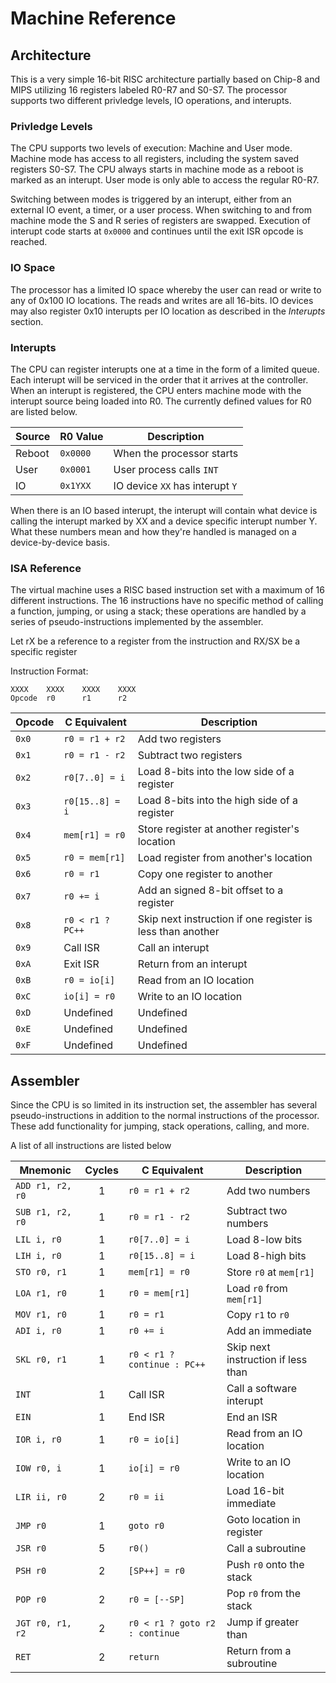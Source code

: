 # Machine Reference


## Architecture
This is a very simple 16-bit RISC architecture partially based on Chip-8 and MIPS utilizing 16 registers labeled R0-R7 and S0-S7. The processor supports two different privledge levels, IO operations, and interupts.

### Privledge Levels
The CPU supports two levels of execution: Machine and User mode. Machine mode has access to all registers, including the system saved registers S0-S7. The CPU always starts in machine mode as a reboot is marked as an interupt. User mode is only able to access the regular R0-R7. 

Switching between modes is triggered by an interupt, either from an external IO event, a timer, or a user process. When switching to and from machine mode the S and R series of registers are swapped. Execution of interupt code starts at `0x0000` and continues until the exit ISR opcode is reached.

### IO Space
The processor has a limited IO space whereby the user can read or write to any of 0x100 IO locations. The reads and writes are all 16-bits. IO devices may also register 0x10 interupts per IO location as described in the <i>Interupts</i> section.

### Interupts
The CPU can register interupts one at a time in the form of a limited queue. Each interupt will be serviced in the order that it arrives at the controller. When an interupt is registered, the CPU enters machine mode with the interupt source being loaded into R0. The currently defined values for R0 are listed below.

| Source | R0 Value | Description                     |
|--------|----------|---------------------------------|
| Reboot | `0x0000` | When the processor starts       |
| User   | `0x0001` | User process calls `INT`        |
| IO     | `0x1YXX` | IO device `XX` has interupt `Y` |

When there is an IO based interupt, the interupt will contain what device is calling the interupt marked by XX and a device specific interupt number Y. What these numbers mean and how they're handled is managed on a device-by-device basis.

### ISA Reference
The virtual machine uses a RISC based instruction set with a maximum of 16 different instructions. The 16 instructions have no specific method of calling a function, jumping, or using a stack; these operations are handled by a series of pseudo-instructions implemented by the assembler.

Let rX be a reference to a register from the instruction and RX/SX be a specific register

Instruction Format:
```
XXXX    XXXX    XXXX    XXXX
Opcode  r0      r1      r2
```

| Opcode |C Equivalent     | Description                                                |
|--------|-----------------|------------------------------------------------------------|
| `0x0`  |`r0 = r1 + r2`   | Add two registers                                          |
| `0x1`  |`r0 = r1 - r2`   | Subtract two registers                                     |
| `0x2`  |`r0[7..0] = i`   | Load 8-bits into the low side of a register                |
| `0x3`  |`r0[15..8] = i`  | Load 8-bits into the high side of a register               |
| `0x4`  |`mem[r1] = r0`   | Store register at another register's location              |
| `0x5`  |`r0 = mem[r1]`   | Load register from another's location                      |
| `0x6`  |`r0 = r1`        | Copy one register to another                               |
| `0x7`  |`r0 += i`        | Add an signed 8-bit offset to a register                   |
| `0x8`  |`r0 < r1 ? PC++` | Skip next instruction if one register is less than another |
| `0x9`  |Call ISR         | Call an interupt                                           |
| `0xA`  |Exit ISR         | Return from an interupt                                    |
| `0xB`  |`r0 = io[i]`     | Read from an IO location                                   |
| `0xC`  |`io[i] = r0`     | Write to an IO location                                    |
| `0xD`  |Undefined        | Undefined                                                  |
| `0xE`  |Undefined        | Undefined                                                  |
| `0xF`  |Undefined        | Undefined                                                  |

## Assembler
Since the CPU is so limited in its instruction set, the assembler has several pseudo-instructions in addition to the normal instructions of the processor. These add functionality for jumping, stack operations, calling, and more. 

A list of all instructions are listed below

| Mnemonic         | Cycles| C Equivalent                   | Description                        |
|------------------|:-----:|--------------------------------|------------------------------------|
| `ADD r1, r2, r0` |   1   | `r0 = r1 + r2`                 | Add two numbers                    |
| `SUB r1, r2, r0` |   1   | `r0 = r1 - r2`                 | Subtract two numbers               |
| `LIL i, r0`      |   1   | `r0[7..0] = i`                 | Load 8-low bits                    |
| `LIH i, r0`      |   1   | `r0[15..8] = i`                | Load 8-high bits                   |
| `STO r0, r1`     |   1   | `mem[r1] = r0`                 | Store `r0` at `mem[r1]`            |
| `LOA r1, r0`     |   1   | `r0 = mem[r1]`                 | Load `r0` from `mem[r1]`           |
| `MOV r1, r0`     |   1   | `r0 = r1`                      | Copy `r1` to `r0`                  |
| `ADI i, r0`      |   1   | `r0 += i`                      | Add an immediate                   |
| `SKL r0, r1`     |   1   | `r0 < r1 ? continue : PC++`    | Skip next instruction if less than |
| `INT`            |   1   | Call ISR                       | Call a software interupt           |
| `EIN`            |   1   | End ISR                        | End an ISR                         |
| `IOR i, r0`      |   1   | `r0 = io[i]`                   | Read from an IO location           |
| `IOW r0, i`      |   1   | `io[i] = r0`                   | Write to an IO location            |
| `LIR ii, r0`     |   2   | `r0 = ii`                      | Load 16-bit immediate              |
| `JMP r0`         |   1   | `goto r0`                      | Goto location in register          |
| `JSR r0`         |   5   | `r0()`                         | Call a subroutine                  |
| `PSH r0`         |   2   | `[SP++] = r0`                  | Push `r0` onto the stack           |
| `POP r0`         |   2   | `r0 = [--SP]`                  | Pop `r0` from the stack            |
| `JGT r0, r1, r2` |   2   | `r0 < r1 ? goto r2 : continue` | Jump if greater than               |
| `RET`            |   2   | `return`                       | Return from a subroutine           |